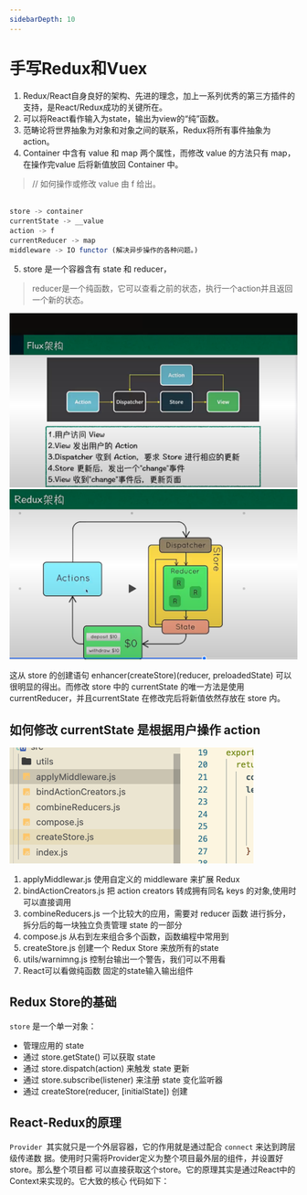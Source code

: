 ```yaml
---
sidebarDepth: 10
---
```


# 手写Redux和Vuex

1. Redux/React⾃身良好的架构、先进的理念，加上⼀系列优秀的第三⽅插件的⽀持，是React/Redux成功的关键所在。
2. 可以将React看作输⼊为state，输出为view的“纯”函数。
3. 范畴论将世界抽象为对象和对象之间的联系，Redux将所有事件抽象为action。
4. Container 中含有 value 和 map 两个属性，⽽修改 value 的⽅法只有 map，在操作完value 后将新值放回 Container 中。

> // 如何操作或修改 value 由 f 给出。

```js

store -> container
currentState -> __value
action -> f
currentReducer -> map
middleware -> IO functor (解决异步操作的各种问题。)
```

5. store 是⼀个容器含有 state 和 reducer，

> reducer是⼀个纯函数，它可以查看之前的状态，执⾏⼀个action并且返回⼀个新的状态。

![alt text](./assets/reducer.png)
![alt text](./assets/redux.png)

这从 store 的创建语句 enhancer(createStore)(reducer, preloadedState) 可以很明显的得出。⽽修改 store 中的 currentState 的唯⼀⽅法是使⽤ currentReducer，并且currentState 在修改完后将新值依然存放在 store 内。


## 如何修改 currentState 是根据⽤户操作 action

![alt text](./assets/action.png)

1. applyMiddlewar.js 使⽤⾃定义的 middleware 来扩展 Redux
2. bindActionCreators.js 把 action creators 转成拥有同名 keys 的对象,使⽤时可以直接调⽤ 
3. combineReducers.js ⼀个⽐较⼤的应⽤，需要对 reducer 函数 进⾏拆分，拆分后的每⼀块独⽴负责管理 state 的⼀部分
4. compose.js 从右到左来组合多个函数，函数编程中常⽤到
5. createStore.js 创建⼀个 Redux Store 来放所有的state
6. utils/warnimng.js 控制台输出⼀个警告，我们可以不⽤看
7. React可以看做纯函数 固定的state输⼊输出组件


## Redux Store的基础

`store` 是⼀个单⼀对象：

- 管理应⽤的 state
- 通过 store.getState() 可以获取 state
- 通过 store.dispatch(action) 来触发 state 更新
- 通过 store.subscribe(listener) 来注册 state 变化监听器
- 通过 createStore(reducer, [initialState]) 创建


## React-Redux的原理

`Provider `其实就只是⼀个外层容器，它的作⽤就是通过配合 `connect` 来达到跨层级传递数
据。使⽤时只需将Provider定义为整个项⽬最外层的组件，并设置好store。那么整个项⽬都
可以直接获取这个store。它的原理其实是通过React中的Context来实现的。它⼤致的核⼼
代码如下：

```js

```